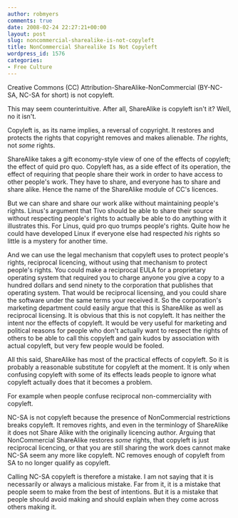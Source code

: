 ```yaml
---
author: robmyers
comments: true
date: 2008-02-24 22:27:21+00:00
layout: post
slug: noncommercial-sharealike-is-not-copyleft
title: NonCommercial Sharealike Is Not Copyleft
wordpress_id: 1576
categories:
- Free Culture
---
```


Creative Commons (CC) Attribution-ShareAlike-NonCommercial (BY-NC-SA, NC-SA for short) is not copyleft.  
  
This may seem counterintuitive. After all, ShareAlike is copyleft isn't it? Well, no it isn't.  
  
Copyleft is, as its name implies, a reversal of copyright. It restores and protects the rights that copyright removes and makes alienable. _The_ rights, not _some_ rights.  
  
ShareAlike takes a gift economy-style view of one of the effects of copyleft; the effect of quid pro quo. Copyleft has, as a side effect of its operation, the effect of requiring that people share their work in order to have access to other people's work. They have to share, and everyone has to share and share alike. Hence the name of the ShareAlike module of CC's licences.  
  
But we can share and share our work alike without maintaining people's rights. Linus's argument that Tivo should be able to share their source without respecting people's rights to actually be able to do anything with it illustrates this. For Linus, quid pro quo trumps people's rights. Quite how he could have developed Linux if everyone else had respected _his_ rights so little is a mystery for another time.  
  
And we can use the legal mechanism that copyleft uses to protect people's rights, reciprocal licencing, without using that mechanism to protect people's rights. You could make a reciprocal EULA for a proprietary operating system that required you to charge anyone you give a copy to a hundred dollars and send ninety to the corporation that publishes that operating system. That would be reciprocal licensing, and you could share the software under the same terms your received it. So the corporation's marketing department could easily argue that this is ShareAlike as well as reciprocal licensing. It is obvious that this is not copyleft. It has neither the intent nor the effects of copyleft. It would be very useful for marketing and political reasons for people who don't actually want to respect the rights of others to be able to call this copyleft and gain kudos by association with actual copyleft, but very few people would be fooled.  
  
All this said, ShareAlike has most of the practical effects of copyleft. So it is probably a reasonable substitute for copyleft at the moment. It is only when confusing copyleft with some of its effects leads people to ignore what copyleft actually does that it becomes a problem.  
  
For example when people confuse reciprocal non-commerciality with copyleft.  
  
NC-SA is not copyleft because the presence of NonCommercial restrictions breaks copyleft. It removes rights, and even in the terminlogy of ShareAlike it does not Share Alike with the originally licencing author. Arguing that NonCommercial ShareAlike restores _some_ rights, that copyleft is just reciprocal licencing, or that you are still sharing the work does cannot make NC-SA seem any more like copyleft. NC removes enough of copyleft from SA to no longer qualify as copyleft.  
  
Calling NC-SA copyleft is therefore a mistake. I am not saying that it is necessarily or always a malicious mistake. Far from it, it is a mistake that people seem to make from the best of intentions. But it is a mistake that people should avoid making and should explain when they come across others making it.  


